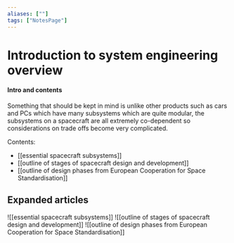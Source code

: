 ```yaml
---
aliases: [""]
tags: ["NotesPage"]
---
```


# Introduction to system engineering overview

#### Intro and contents
Something that should be kept in mind is unlike other products such as cars and PCs which have many subsystems which are quite modular, the subsystems on a spacecraft are all extremely co-dependent so considerations on trade offs become very complicated.

Contents:
- [[essential spacecraft subsystems]]
- [[outline of stages of spacecraft design and development]]
- [[outline of design phases from European Cooperation for Space Standardisation]]

## Expanded articles
![[essential spacecraft subsystems]]
![[outline of stages of spacecraft design and development]]
![[outline of design phases from European Cooperation for Space Standardisation]]
